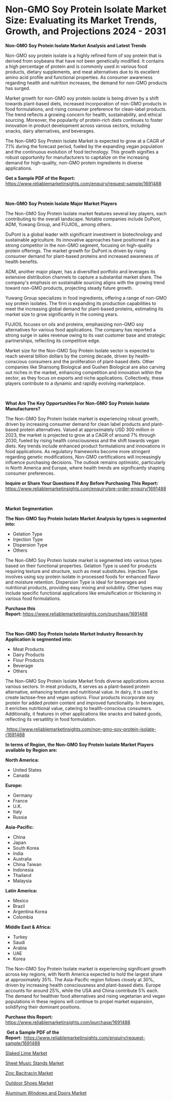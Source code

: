 <p><h1>Non-GMO Soy Protein Isolate Market Size: Evaluating its Market Trends, Growth, and Projections 2024 - 2031</h1></p><p><strong>Non-GMO Soy Protein Isolate Market Analysis and Latest Trends</strong></p>
<p><p>Non-GMO soy protein isolate is a highly refined form of soy protein that is derived from soybeans that have not been genetically modified. It contains a high percentage of protein and is commonly used in various food products, dietary supplements, and meat alternatives due to its excellent amino acid profile and functional properties. As consumer awareness regarding health and nutrition increases, the demand for non-GMO products has surged. </p><p>Market growth for non-GMO soy protein isolate is being driven by a shift towards plant-based diets, increased incorporation of non-GMO products in food formulations, and rising consumer preference for clean-label products. The trend reflects a growing concern for health, sustainability, and ethical sourcing. Moreover, the popularity of protein-rich diets continues to foster innovation in product development across various sectors, including snacks, dairy alternatives, and beverages.</p><p>The Non-GMO Soy Protein Isolate Market is expected to grow at a CAGR of 7.1% during the forecast period, fueled by the expanding vegan population and the continuous evolution of food technology. This growth signifies a robust opportunity for manufacturers to capitalize on the increasing demand for high-quality, non-GMO protein ingredients in diverse applications.</p></p>
<p><strong>Get a Sample PDF of the Report:&nbsp;</strong> <a href="https://www.reliablemarketinsights.com/enquiry/request-sample/1691488?utm_campaign=1405&utm_medium=2&utm_source=Github&utm_content=ia&utm_term=18102024&utm_id=non-gmo-soy-protein-isolate">https://www.reliablemarketinsights.com/enquiry/request-sample/1691488</a></p>
<p>&nbsp;</p>
<p><strong>Non-GMO Soy Protein Isolate Major Market Players</strong></p>
<p><p>The Non-GMO Soy Protein Isolate market features several key players, each contributing to the overall landscape. Notable companies include DuPont, ADM, Yuwang Group, and FUJIOIL, among others. </p><p>DuPont is a global leader with significant investment in biotechnology and sustainable agriculture. Its innovative approaches have positioned it as a strong competitor in the non-GMO segment, focusing on high-quality protein offerings. The market growth for DuPont is driven by rising consumer demand for plant-based proteins and increased awareness of health benefits.</p><p>ADM, another major player, has a diversified portfolio and leverages its extensive distribution channels to capture a substantial market share. The company's emphasis on sustainable sourcing aligns with the growing trend toward non-GMO products, projecting steady future growth.</p><p>Yuwang Group specializes in food ingredients, offering a range of non-GMO soy protein isolates. The firm is expanding its production capabilities to meet the increasing global demand for plant-based proteins, estimating its market size to grow significantly in the coming years.</p><p>FUJIOIL focuses on oils and proteins, emphasizing non-GMO soy alternatives for various food applications. The company has reported a strong surge in sales revenue owing to its vast customer base and strategic partnerships, reflecting its competitive edge.</p><p>Market size for the Non-GMO Soy Protein Isolate sector is expected to reach several billion dollars by the coming decade, driven by health-conscious consumers and the proliferation of plant-based diets. Other companies like Shansong Biological and Gushen Biological are also carving out niches in the market, enhancing competition and innovation within the sector, as they focus on exports and niche applications. Collectively, these players contribute to a dynamic and rapidly evolving marketplace.</p></p>
<p>&nbsp;</p>
<p><strong>What Are The Key Opportunities For Non-GMO Soy Protein Isolate Manufacturers?</strong></p>
<p><p>The Non-GMO Soy Protein Isolate market is experiencing robust growth, driven by increasing consumer demand for clean label products and plant-based protein alternatives. Valued at approximately USD 300 million in 2023, the market is projected to grow at a CAGR of around 7% through 2030, fueled by rising health consciousness and the shift towards vegan diets. Key trends include enhanced product formulations and innovations in food applications. As regulatory frameworks become more stringent regarding genetic modifications, Non-GMO certifications will increasingly influence purchasing decisions. The outlook remains optimistic, particularly in North America and Europe, where health trends are significantly shaping consumer preferences.</p></p>
<p><strong>Inquire or Share Your Questions If Any Before Purchasing This Report:</strong> <a href="https://www.reliablemarketinsights.com/enquiry/pre-order-enquiry/1691488?utm_campaign=1405&utm_medium=2&utm_source=Github&utm_content=ia&utm_term=18102024&utm_id=non-gmo-soy-protein-isolate">https://www.reliablemarketinsights.com/enquiry/pre-order-enquiry/1691488</a></p>
<p>&nbsp;</p>
<p><strong>Market Segmentation</strong></p>
<p><strong>The Non-GMO Soy Protein Isolate Market Analysis by types is segmented into:</strong></p>
<p><ul><li>Gelation Type</li><li>Injection Type</li><li>Dispersion Type</li><li>Others</li></ul></p>
<p><p>The Non-GMO Soy Protein Isolate market is segmented into various types based on their functional properties. Gelation Type is used for products requiring texture and structure, such as meat substitutes. Injection Type involves using soy protein isolate in processed foods for enhanced flavor and moisture retention. Dispersion Type is ideal for beverages and nutritional products, providing easy mixing and solubility. Other types may include specific functional applications like emulsification or thickening in various food formulations.</p></p>
<p><strong>Purchase this Report:&nbsp;</strong><a href="https://www.reliablemarketinsights.com/purchase/1691488?utm_campaign=1405&utm_medium=2&utm_source=Github&utm_content=ia&utm_term=18102024&utm_id=non-gmo-soy-protein-isolate">https://www.reliablemarketinsights.com/purchase/1691488</a></p>
<p>&nbsp;</p>
<p><strong>The Non-GMO Soy Protein Isolate Market Industry Research by Application is segmented into:</strong></p>
<p><ul><li>Meat Products</li><li>Dairy Products</li><li>Flour Products</li><li>Beverage</li><li>Others</li></ul></p>
<p><p>The Non-GMO Soy Protein Isolate Market finds diverse applications across various sectors. In meat products, it serves as a plant-based protein alternative, enhancing texture and nutritional value. In dairy, it is used to create lactose-free and vegan options. Flour products incorporate soy protein for added protein content and improved functionality. In beverages, it enriches nutritional value, catering to health-conscious consumers. Additionally, it features in other applications like snacks and baked goods, reflecting its versatility in food formulation.</p></p>
<p><a href="https://www.reliablemarketinsights.com/non-gmo-soy-protein-isolate-r1691488?utm_campaign=1405&utm_medium=2&utm_source=Github&utm_content=ia&utm_term=18102024&utm_id=non-gmo-soy-protein-isolate">&nbsp;https://www.reliablemarketinsights.com/non-gmo-soy-protein-isolate-r1691488</a></p>
<p><strong>In terms of Region, the Non-GMO Soy Protein Isolate Market Players available by Region are:</strong></p>
<p>
    <p> <strong> North America: </strong>
        <ul>
            <li>United States</li>
            <li>Canada</li>
        </ul>
        </p> 
    <p> <strong> Europe: </strong>
        <ul>
            <li>Germany</li>
            <li>France</li>
            <li>U.K.</li>
            <li>Italy</li>
            <li>Russia</li>
        </ul>
        </p> 
    <p> <strong> Asia-Pacific: </strong>
        <ul>
            <li>China</li>
            <li>Japan</li>
            <li>South Korea</li>
            <li>India</li>
            <li>Australia</li>
            <li>China Taiwan</li>
            <li>Indonesia</li>
            <li>Thailand</li>
            <li>Malaysia</li>
        </ul>
        </p> 
    <p> <strong> Latin America: </strong>
        <ul>
            <li>Mexico</li>
            <li>Brazil</li>
            <li>Argentina Korea</li>
            <li>Colombia</li>
        </ul>
        </p> 
    <p> <strong> Middle East & Africa: </strong>
        <ul>
            <li>Turkey</li>
            <li>Saudi</li>
            <li>Arabia</li>
            <li>UAE</li>
            <li>Korea</li>
        </ul>
    </p>
    </p>
<p><p>The Non-GMO Soy Protein Isolate market is experiencing significant growth across key regions, with North America expected to hold the largest share at approximately 35%. The Asia-Pacific region follows closely at 30%, driven by increasing health consciousness and plant-based diets. Europe accounts for around 25%, while the USA and China contribute 5% each. The demand for healthier food alternatives and rising vegetarian and vegan populations in these regions will continue to propel market expansion, solidifying their dominant positions.</p></p>
<p><strong>Purchase this Report: </strong><a href="https://www.reliablemarketinsights.com/purchase/1691488?utm_campaign=1405&utm_medium=2&utm_source=Github&utm_content=ia&utm_term=18102024&utm_id=non-gmo-soy-protein-isolate">https://www.reliablemarketinsights.com/purchase/1691488</a></p>
<p>&nbsp;<strong>Get a Sample PDF of the Report:&nbsp;&nbsp;</strong><a href="https://www.reliablemarketinsights.com/enquiry/request-sample/1691488?utm_campaign=1405&utm_medium=2&utm_source=Github&utm_content=ia&utm_term=18102024&utm_id=non-gmo-soy-protein-isolate">https://www.reliablemarketinsights.com/enquiry/request-sample/1691488</a></p>
<p><strong></strong></p>
<p><p><a href="https://www.linkedin.com/pulse/slaked-lime-market-research-report-forecast-growth-prospects-steady-clirf?utm_campaign=1405&utm_medium=2&utm_source=Github&utm_content=ia&utm_term=18102024&utm_id=non-gmo-soy-protein-isolate">Slaked Lime Market</a></p><p><a href="https://www.linkedin.com/pulse/key-drivers-sheet-music-stands-market-trends-future-outlook-2024-2031-bcj5f?utm_campaign=1405&utm_medium=2&utm_source=Github&utm_content=ia&utm_term=18102024&utm_id=non-gmo-soy-protein-isolate">Sheet Music Stands Market</a></p><p><a href="https://www.linkedin.com/pulse/zinc-bacitracin-industry-sector-new-technologies-market-impact-suh0f?utm_campaign=1405&utm_medium=2&utm_source=Github&utm_content=ia&utm_term=18102024&utm_id=non-gmo-soy-protein-isolate">Zinc Bacitracin Market</a></p><p><a href="https://www.linkedin.com/pulse/outdoor-shoes-value-chain-analysis-from-raw-materials-end-user-6dqhf?utm_campaign=1405&utm_medium=2&utm_source=Github&utm_content=ia&utm_term=18102024&utm_id=non-gmo-soy-protein-isolate">Outdoor Shoes Market</a></p><p><a href="https://www.linkedin.com/pulse/exploring-aluminum-windows-doors-market-dynamics-global-trends-yhrlf?utm_campaign=1405&utm_medium=2&utm_source=Github&utm_content=ia&utm_term=18102024&utm_id=non-gmo-soy-protein-isolate">Aluminum Windows and Doors Market</a></p></p>